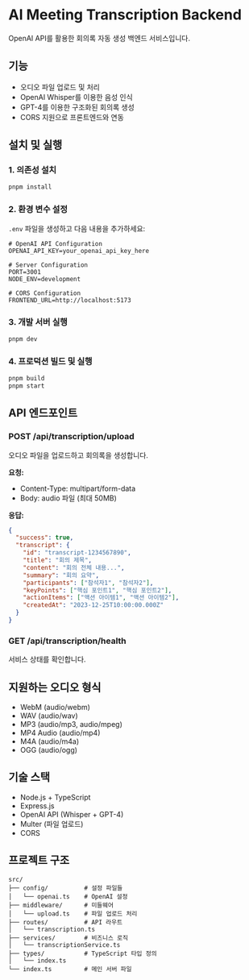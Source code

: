 # AI Meeting Transcription Backend

OpenAI API를 활용한 회의록 자동 생성 백엔드 서비스입니다.

## 기능

- 오디오 파일 업로드 및 처리
- OpenAI Whisper를 이용한 음성 인식
- GPT-4를 이용한 구조화된 회의록 생성
- CORS 지원으로 프론트엔드와 연동

## 설치 및 실행

### 1. 의존성 설치

```bash
pnpm install
```

### 2. 환경 변수 설정

`.env` 파일을 생성하고 다음 내용을 추가하세요:

```env
# OpenAI API Configuration
OPENAI_API_KEY=your_openai_api_key_here

# Server Configuration
PORT=3001
NODE_ENV=development

# CORS Configuration
FRONTEND_URL=http://localhost:5173
```

### 3. 개발 서버 실행

```bash
pnpm dev
```

### 4. 프로덕션 빌드 및 실행

```bash
pnpm build
pnpm start
```

## API 엔드포인트

### POST /api/transcription/upload

오디오 파일을 업로드하고 회의록을 생성합니다.

**요청:**

- Content-Type: multipart/form-data
- Body: audio 파일 (최대 50MB)

**응답:**

```json
{
  "success": true,
  "transcript": {
    "id": "transcript-1234567890",
    "title": "회의 제목",
    "content": "회의 전체 내용...",
    "summary": "회의 요약",
    "participants": ["참석자1", "참석자2"],
    "keyPoints": ["핵심 포인트1", "핵심 포인트2"],
    "actionItems": ["액션 아이템1", "액션 아이템2"],
    "createdAt": "2023-12-25T10:00:00.000Z"
  }
}
```

### GET /api/transcription/health

서비스 상태를 확인합니다.

## 지원하는 오디오 형식

- WebM (audio/webm)
- WAV (audio/wav)
- MP3 (audio/mp3, audio/mpeg)
- MP4 Audio (audio/mp4)
- M4A (audio/m4a)
- OGG (audio/ogg)

## 기술 스택

- Node.js + TypeScript
- Express.js
- OpenAI API (Whisper + GPT-4)
- Multer (파일 업로드)
- CORS

## 프로젝트 구조

```
src/
├── config/          # 설정 파일들
│   └── openai.ts    # OpenAI 설정
├── middleware/      # 미들웨어
│   └── upload.ts    # 파일 업로드 처리
├── routes/          # API 라우트
│   └── transcription.ts
├── services/        # 비즈니스 로직
│   └── transcriptionService.ts
├── types/           # TypeScript 타입 정의
│   └── index.ts
└── index.ts         # 메인 서버 파일
```
